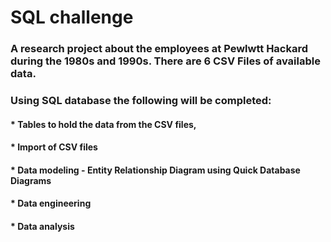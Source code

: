 # SQL challenge
### A research project about the employees at Pewlwtt Hackard during the 1980s and 1990s. There are 6 CSV Files of available data.
### Using SQL database the following will be completed:
 #### * Tables to hold the data from the CSV files, 
 #### * Import of CSV files
  #### * Data modeling - Entity Relationship Diagram using Quick Database Diagrams
  #### * Data engineering
  #### * Data analysis
